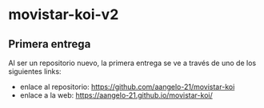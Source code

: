 # movistar-koi-v2

## Primera entrega

Al ser un repositorio nuevo, la primera entrega se ve a través de uno de los siguientes links:

- enlace al repositorio: https://github.com/aangelo-21/movistar-koi
- enlace a la web: https://aangelo-21.github.io/movistar-koi/